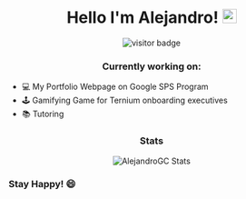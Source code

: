 <h1 align="center"> Hello I'm Alejandro! <img src="https://media.giphy.com/media/hvRJCLFzcasrR4ia7z/giphy.gif" width="25px"> </h1>

<div align="center">
<img src="https://visitor-badge.glitch.me/badge?page_id=${your.username}.${your.repo.id}." alt="visitor badge"/>
</div>

<h3 align="center">Currently working on:</h3>
<ul>
  	<li>💻 My Portfolio Webpage on Google SPS Program</li>
	<li>🕹️ Gamifying Game for Ternium onboarding executives</li>
	<li>📚 Tutoring</li>
</ul>

<div align="center">
<h3>Stats</h3>
<img alt="AlejandroGC Stats" src="https://github-readme-stats.vercel.app/api/top-langs/?username=AlejandroGC&show_icons=true&hide_border=true">
</div>

### Stay Happy! 😄




